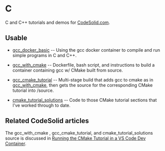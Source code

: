 # C

C and C++ tutorials and demos for [CodeSolid.com](https://codesolid.com).

## Usable

* [gcc_docker_basic](./gcc_docker_basic/) -- Using the gcc docker container to compile and run simple programs in C and C++.

* [gcc_with_cmake](./gcc_with_cmake/) -- Dockerfile, bash script, and instructions to build a container containing gcc w/ CMake built from source.

* [gcc_cmake_tutorial](./gcc_cmake_tutorial/) -- Multi-stage build that adds gcc to cmake as in [gcc_with_cmake](./gcc_with_cmake/), then gets the source for the corresponding CMake tutorial into /source.

* [cmake_tutorial_solutions](./cmake_tutorial_solutions/) -- Code to those CMake tutorial sections that I've worked through to date.

## Related CodeSolid articles

The gcc_with_cmake , gcc_cmake_tutorial, and cmake_tutorial_solutions source is discussed in [Running the CMake Tutorial in a VS Code Dev Container](https://codesolid.com/running-the-cmake-tutorial-in-a-vs-code-dev-container/).

